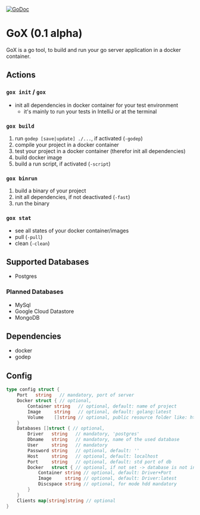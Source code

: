 [![GoDoc](https://godoc.org/github.com/maprost/gox/gxcfg?status.svg)](https://godoc.org/github.com/maprost/gox/gxcfg)

# GoX (0.1 alpha)

GoX is a go tool, to build and run your go server application in a docker container.

## Actions
### `gox init` / `gox`
- init all dependencies in docker container for your test environment 
    - it's mainly to run your tests in IntelliJ or at the terminal

### `gox build`
1. run `godep [save|update] ./...`, if activated (`-godep`)
1. compile your project in a docker container
1. test your project in a docker container (therefor init all dependencies)
1. build docker image
1. build a run script, if activated (`-script`)

### `gox binrun`
1. build a binary of your project
1. init all dependencies, if not deactivated (`-fast`)
1. run the binary

### `gox stat`
- see all states of your docker container/images
- pull (`-pull`)
- clean (`-clean`)

## Supported Databases
- Postgres

### Planned Databases
- MySql
- Google Cloud Datastore
- MongoDB

## Dependencies
- docker
- godep

    
## Config
```go
type config struct {
	Port   string   // mandatory, port of server
	Docker struct { // optional,
		Container string   // optional, default: name of project
		Image     string   // optional, default: golang:latest
		Volume    []string // optional, public resource folder like: html, css, images...
	}
	Databases []struct { // optional,
		Driver   string   // mandatory, 'postgres'
		Dbname   string   // mandatory, name of the used database
		User     string   // mandatory
		Password string   // optional, default: ''
		Host     string   // optional, default: localhost
		Port     string   // optional, default: std port of db
		Docker   struct { // optional, if not set -> database is not in a docker container
			Container string // optional, default: Driver+Port
			Image     string // optional, default: Driver:latest
			Discspace string // optional, for mode hdd mandatory
		}
	}
	Clients map[string]string // optional
}
```